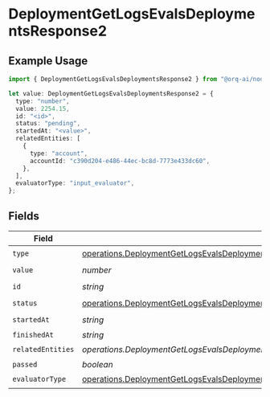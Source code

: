 # DeploymentGetLogsEvalsDeploymentsResponse2

## Example Usage

```typescript
import { DeploymentGetLogsEvalsDeploymentsResponse2 } from "@orq-ai/node/models/operations";

let value: DeploymentGetLogsEvalsDeploymentsResponse2 = {
  type: "number",
  value: 2254.15,
  id: "<id>",
  status: "pending",
  startedAt: "<value>",
  relatedEntities: [
    {
      type: "account",
      accountId: "c390d204-e486-44ec-bc8d-7773e433dc60",
    },
  ],
  evaluatorType: "input_evaluator",
};
```

## Fields

| Field                                                                                                                                                                                                                          | Type                                                                                                                                                                                                                           | Required                                                                                                                                                                                                                       | Description                                                                                                                                                                                                                    |
| ------------------------------------------------------------------------------------------------------------------------------------------------------------------------------------------------------------------------------ | ------------------------------------------------------------------------------------------------------------------------------------------------------------------------------------------------------------------------------ | ------------------------------------------------------------------------------------------------------------------------------------------------------------------------------------------------------------------------------ | ------------------------------------------------------------------------------------------------------------------------------------------------------------------------------------------------------------------------------ |
| `type`                                                                                                                                                                                                                         | [operations.DeploymentGetLogsEvalsDeploymentsResponse200ApplicationJSONResponseBodyData42Type](../../models/operations/deploymentgetlogsevalsdeploymentsresponse200applicationjsonresponsebodydata42type.md)                   | :heavy_check_mark:                                                                                                                                                                                                             | N/A                                                                                                                                                                                                                            |
| `value`                                                                                                                                                                                                                        | *number*                                                                                                                                                                                                                       | :heavy_check_mark:                                                                                                                                                                                                             | N/A                                                                                                                                                                                                                            |
| `id`                                                                                                                                                                                                                           | *string*                                                                                                                                                                                                                       | :heavy_check_mark:                                                                                                                                                                                                             | N/A                                                                                                                                                                                                                            |
| `status`                                                                                                                                                                                                                       | [operations.DeploymentGetLogsEvalsDeploymentsResponse200ApplicationJSONResponseBodyData42Status](../../models/operations/deploymentgetlogsevalsdeploymentsresponse200applicationjsonresponsebodydata42status.md)               | :heavy_check_mark:                                                                                                                                                                                                             | N/A                                                                                                                                                                                                                            |
| `startedAt`                                                                                                                                                                                                                    | *string*                                                                                                                                                                                                                       | :heavy_check_mark:                                                                                                                                                                                                             | N/A                                                                                                                                                                                                                            |
| `finishedAt`                                                                                                                                                                                                                   | *string*                                                                                                                                                                                                                       | :heavy_minus_sign:                                                                                                                                                                                                             | N/A                                                                                                                                                                                                                            |
| `relatedEntities`                                                                                                                                                                                                              | *operations.DeploymentGetLogsEvalsDeploymentsResponse200ApplicationJSONResponseBodyData42RelatedEntities*[]                                                                                                                    | :heavy_check_mark:                                                                                                                                                                                                             | N/A                                                                                                                                                                                                                            |
| `passed`                                                                                                                                                                                                                       | *boolean*                                                                                                                                                                                                                      | :heavy_minus_sign:                                                                                                                                                                                                             | N/A                                                                                                                                                                                                                            |
| `evaluatorType`                                                                                                                                                                                                                | [operations.DeploymentGetLogsEvalsDeploymentsResponse200ApplicationJSONResponseBodyData42EvaluatorType](../../models/operations/deploymentgetlogsevalsdeploymentsresponse200applicationjsonresponsebodydata42evaluatortype.md) | :heavy_check_mark:                                                                                                                                                                                                             | N/A                                                                                                                                                                                                                            |